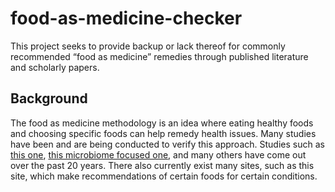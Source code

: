 # food-as-medicine-checker

This project seeks to provide backup or lack thereof for commonly recommended “food as medicine” remedies through published literature and scholarly papers.

## Background
The food as medicine methodology is an idea where eating healthy foods and choosing specific foods can help remedy health issues. Many studies have been and are being conducted to verify this approach. Studies such as [this one](https://pdfs.semanticscholar.org/fae8/cbb215a33657de9a8e50b4a590dd2577825b.pdf), [this microbiome focused one](https://www.frontiersin.org/articles/10.3389/fmicb.2017.02146/full), and many others have come out over the past 20 years. There also currently exist many sites, such as this site, which make recommendations of certain foods for certain conditions.
